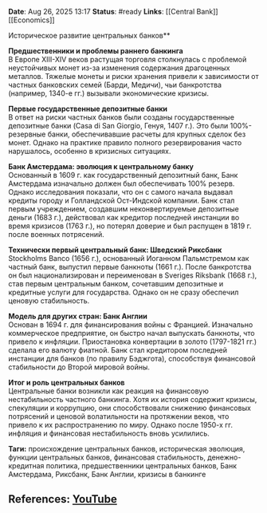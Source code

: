 **Date**: Aug 26, 2025 13:17
**Status**: #ready 
**Links**: [[Central Bank]] [[Economics]]

Историческое развитие центральных банков**

**Предшественники и проблемы раннего банкинга**  
В Европе XIII-XIV веков растущая торговля столкнулась с проблемой неустойчивых монет из-за изменения содержания драгоценных металлов. Тяжелые монеты и риски хранения привели к зависимости от частных банковских семей (Барди, Медичи), чьи банкротства (например, 1340-е гг.) вызывали экономические кризисы.

**Первые государственные депозитные банки**  
В ответ на риски частных банков были созданы государственные депозитные банки (Casa di San Giorgio, Генуя, 1407 г.). Это были 100%-резервные банки, обеспечивавшие расчеты для крупных сделок без монет. Однако на практике правило полного резервирования часто нарушалось, особенно в кризисных ситуациях.

**Банк Амстердама: эволюция к центральному банку**  
Основанный в 1609 г. как государственный депозитный банк, Банк Амстердама изначально должен был обеспечивать 100% резерв. Однако исследования показали, что он с самого начала выдавал кредиты городу и Голландской Ост-Индской компании. Банк стал первым учреждением, создавшим неконвертируемые депозитные деньги (1683 г.), действовал как кредитор последней инстанции во время кризисов (1763 г.), но потерял доверие и был распущен в 1819 г. после военных потрясений.

**Технически первый центральный банк: Шведский Риксбанк**  
Stockholms Banco (1656 г.), основанный Иоганном Пальмстремом как частный банк, выпустил первые банкноты (1661 г.). После банкротства он был национализирован и переименован в Sveriges Riksbank (1668 г.), став первым центральным банком, сочетавшим депозитные и кредитные услуги для государства. Однако он не сразу обеспечил ценовую стабильность.

**Модель для других стран: Банк Англии**  
Основан в 1694 г. для финансирования войны с Францией. Изначально коммерческое предприятие, он быстро начал выпускать банкноты, что привело к инфляции. Приостановка конвертации в золото (1797-1821 гг.) сделала его валюту фиатной. Банк стал кредитором последней инстанции для банков (по правилу Бэджгота), способствуя финансовой стабильности до Второй мировой войны.

**Итог и роль центральных банков**  
Центральные банки возникли как реакция на финансовую нестабильность частного банкинга. Хотя их история содержит кризисы, спекуляции и коррупцию, они способствовали снижению финансовых потрясений и ценовой волатильности на протяжении веков, что привело к их распространению по миру. Однако после 1950-х гг. инфляция и финансовая нестабильность вновь усилились.

**Таги:** происхождение центральных банков, историческая эволюция, функции центральных банков, финансовая стабильность, денежно-кредитная политика, предшественники центральных банков, Банк Амстердама, Риксбанк, Банк Англии, кризисы в банкинге

## References: [YouTube](https://www.youtube.com/watch?v=0TBAJb-O2Oo)
